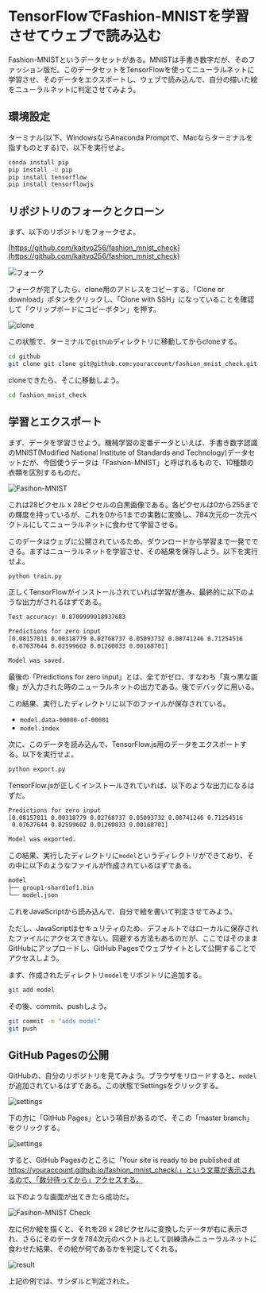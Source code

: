 # TensorFlowでFashion-MNISTを学習させてウェブで読み込む

Fashion-MNISTというデータセットがある。MNISTは手書き数字だが、そのファッション版だ。このデータセットをTensorFlowを使ってニューラルネットに学習させ、そのデータをエクスポートし、ウェブで読み込んで、自分の描いた絵をニューラルネットに判定させてみよう。

## 環境設定

ターミナル(以下、WindowsならAnaconda Promptで、Macならターミナルを指すものとする)で、以下を実行せよ。

```sh
conda install pip
pip install -U pip
pip install tensorflow
pip install tensorflowjs
```


## リポジトリのフォークとクローン

まず、以下のリポジトリをフォークせよ。

[https://github.com/kaityo256/fashion_mnist_check](https://github.com/kaityo256/fashion_mnist_check)

![フォーク](fig/fork.png)

フォークが完了したら、clone用のアドレスをコピーする。「Clone or download」ボタンをクリックし、「Clone with SSH」になっていることを確認して「クリップボードにコピーボタン」を押す。

![clone](fig/clone.png)

この状態で、ターミナルで`github`ディレクトリに移動してからcloneする。

```sh
cd github
git clone git clone git@github.com:youraccount/fashion_mnist_check.git
```

cloneできたら、そこに移動しよう。

```sh
cd fashion_mnist_check
```

## 学習とエクスポート

まず、データを学習させよう。機械学習の定番データといえば、手書き数字認識のMNIST(Modified National Institute of Standards and Technology)データセットだが、今回使うデータは「Fashion-MNIST」と呼ばれるもので、10種類の衣類を区別するものだ。

![Fasihon-MNIST](fig/fashion-mnist.png)

これは28ピクセル x 28ピクセルの白黒画像である。各ピクセルは0から255までの輝度を持っているが、これを0から1までの実数に変換し、784次元の一次元ベクトルにしてニューラルネットに食わせて学習させる。

このデータはウェブに公開されているため、ダウンロードから学習まで一発でできる。まずはニューラルネットを学習させ、その結果を保存しよう。以下を実行せよ。

```sh
python train.py
```

正しくTensorFlowがインストールされていれば学習が進み、最終的に以下のような出力がされるはずである。

```txt
Test accuracy: 0.8709999918937683

Predictions for zero input
[0.08157011 0.00318779 0.02768737 0.05093732 0.00741246 0.71254516
 0.07637644 0.02599602 0.01260033 0.00168701]

Model was saved.
```

最後の「Predictions for zero input」とは、全てがゼロ、すなわち「真っ黒な画像」が入力された時のニューラルネットの出力である。後でデバッグに用いる。

この結果、実行したディレクトリに以下のファイルが保存されている。

* `model.data-00000-of-00001`
* `model.index`

次に、このデータを読み込んで、TensorFlow.js用のデータをエクスポートする。以下を実行せよ。

```sh
python export.py
```

TensorFlow.jsが正しくインストールされていれば、以下のような出力になるはずだ。

```sh
Predictions for zero input
[0.08157011 0.00318779 0.02768737 0.05093732 0.00741246 0.71254516
 0.07637644 0.02599602 0.01260033 0.00168701]

Model was exported.
```

この結果、実行したディレクトリに`model`というディレクトリができており、その中に以下のようなファイルが作成されているはずである。

```txt
model
├── group1-shard1of1.bin
└── model.json
```

これをJavaScriptから読み込んで、自分で絵を書いて判定させてみよう。

ただし、JavaScriptはセキュリティのため、デフォルトではローカルに保存されたファイルにアクセスできない。回避する方法もあるのだが、ここではそのままGitHubにアップロードし、GitHub Pagesでウェブサイトとして公開することでアクセスしよう。

まず、作成されたディレクトリ`model`をリポジトリに追加する。

```sh
git add model
```

その後、commit、pushしよう。

```sh
git commit -m "adds model"
git push
```

## GitHub Pagesの公開

GitHubの、自分のリポジトリを見てみよう。ブラウザをリロードすると、`model`が追加されているはずである。この状態でSettingsをクリックする。

![settings](fig/settings.png)

下の方に「GitHub Pages」という項目があるので、そこの「master branch」をクリックする。

![settings](fig/github_pages.png)

すると、GitHub Pagesのところに「Your site is ready to be published at https://youraccount.github.io/fashion_mnist_check/.」という文章が表示されるので、「数分待ってから」アクセスする。

以下のような画面が出てきたら成功だ。

![Fasihon-MNIST Check](fig/fashion_mnist_check.png)

左に何か絵を描くと、それを28 x 28ピクセルに変換したデータが右に表示され、さらにそのデータを784次元のベクトルとして訓練済みニューラルネットに食わせた結果、その絵が何であるかを判定してくれる。

![result](fig/result.png)

上記の例では、サンダルと判定された。